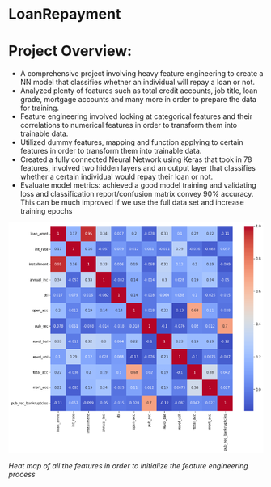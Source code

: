 # LoanRepayment
# Project Overview:
* A comprehensive project involving heavy feature engineering to create a NN model that classifies whether an individual will repay a loan or not.
* Analyzed plenty of features such as total credit accounts, job title, loan grade, mortgage accounts and many more in order to prepare the data for training.
* Feature engineering involved looking at categorical features and their correlations to numerical features in order to transform them into trainable data.
* Utilized dummy features, mapping and function applying to certain features in order to transform them into trainable data.
* Created a fully connected Neural Network using Keras that took in 78 features, involved two hidden layers and an output layer that classifies whether a certain individual would repay their loan or not.
* Evaluate model metrics: achieved a good model training and validating loss and classification report/confusion matrix convey 90% accuracy. This can be much improved if we use the full data set and increase training epochs


![](https://github.com/akhalifaa/LoanRepayment/blob/main/heatmap.png)

*Heat map of all the features in order to initialize the feature engineering process*
